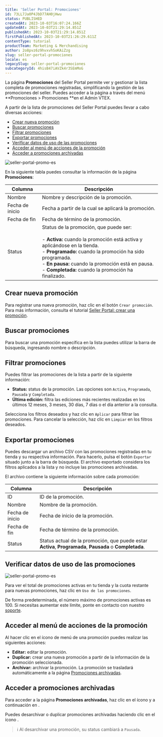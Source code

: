 ```yaml
---
title: 'Seller Portal: Promociones'
id: 73LL7Ja0P4JbD77AH0jHwu
status: PUBLISHED
createdAt: 2023-10-03T16:07:24.166Z
updatedAt: 2023-10-03T21:29:14.851Z
publishedAt: 2023-10-03T21:29:14.851Z
firstPublishedAt: 2023-10-03T21:26:29.611Z
contentType: tutorial
productTeam: Marketing & Merchandising
author: 2o8pvz6z9hvxvhSoKAiZzg
slug: seller-portal-promociones
locale: es
legacySlug: seller-portal-promociones
subcategoryId: 4hisB47iAVZk4r3SEmMoG
---
```


La página **Promociones** del Seller Portal permite ver y gestionar la lista completa de promociones registradas, simplificando la gestión de las promociones del seller. Puedes acceder a la página a través del menú **Promociones > Promociones **en el Admin VTEX.

A partir de la lista de promociones del Seller Portal puedes llevar a cabo diversas acciones:

* [Crear nueva promoción](#crear-nueva-promocion)
* [Buscar promociones](#buscar-promociones)
* [Filtrar promociones](#filtrar-promociones)
* [Exportar promociones](#exportar-promociones)
* [Verificar datos de uso de las promociones](#verificar-datos-de-uso-de-las-promociones)
* [Acceder al menú de acciones de la promoción](#acceder-al-menu-de-acciones-de-la-promocion)
* [Acceder a promociones archivadas](#acceder-a-promociones-archivadas)

![seller-portal-promo-es](https://images.ctfassets.net/alneenqid6w5/266zLPS2IkGekYdMOz27Pz/a65cab7ea0ee0983f80894668ca050d0/image.png)

En la siguiente tabla puedes consultar la información de la página **Promociones**: 

| Columna         | Descripción          |
| --------------- | ------------------------------------------------------------------------------------------------------------------------------------------------------------------------------------------------------------------------------------------------------------------------------------------ |
| Nombre          | Nombre y descripción de la promoción.       |
| Fecha de inicio | Fecha a partir de la cual se aplicará la promoción.                    |
| Fecha de fin    | Fecha de término de la promoción.       |
| Status          | Status de la promoción, que puede ser:<br><br>- **Activa:** cuando la promoción está activa y aplicándose en la tienda.<br>- **Programado:** cuando la promoción ha sido programada.<br>- **En pausa:** cuando la promoción está en pausa.<br>- **Completada:** cuando la promoción ha finalizado. |

## Crear nueva promoción

Para registrar una nueva promoción, haz clic en el botón `Crear promoción`. Para más información, consulta el tutorial [Seller Portal: crear una promoción](https://help.vtex.com/es/tutorial/seller-portal-crear-una-promocion--kzNPEaiJE8EWkDzO9dbBI).

## Buscar promociones

Para buscar una promoción específica en la lista puedes utilizar la barra de búsqueda,  ingresando nombre o descripción.

## Filtrar promociones

Puedes filtrar las promociones de la lista a partir de la siguiente información:

* **Status:** status de la promoción. Las opciones son `Activa`, `Programada`, `Pausada` y `Completada`.
* **Última edición:** filtra las ediciones más recientes realizadas en los últimos 12 meses, 3 meses, 30 días, 7 días o el día anterior a la consulta.

Selecciona los filtros deseados y haz clic en `Aplicar` para filtrar las promociones. Para cancelar la selección, haz clic en `Limpiar` en los filtros deseados.

## Exportar promociones

Puedes descargar un archivo CSV con las promociones registradas en tu tienda y su respectiva información. Para hacerlo, pulsa el botón `Exportar` situado junto a la barra de búsqueda. El archivo exportado considera los filtros aplicados a la lista y no incluye las promociones archivadas.

El archivo contiene la siguiente información sobre cada promoción:

| Columna         | Descripción                                                                              |
| --------------- | ---------------------------------------------------------------------------------------- |
| ID              | ID de la promoción.                                                                      |
| Nombre          | Nombre de la promoción.                                                                  |
| Fecha de inicio | Fecha de inicio de la promoción.                                                         |
| Fecha de fin    | Fecha de término de la promoción.                                                        |
| Status          | Status actual de la promoción, que puede estar **Activa**, **Programada**, **Pausada** o **Completada**. |

## Verificar datos de uso de las promociones

![seller-portal-promo-es](https://images.ctfassets.net/alneenqid6w5/266zLPS2IkGekYdMOz27Pz/a65cab7ea0ee0983f80894668ca050d0/image.png)

Para ver el total de promociones activas en tu tienda y la cuota restante para nuevas promociones, haz clic en `Uso de las promociones`.

De forma predeterminada, el número máximo de promociones activas es 100. Si necesitas aumentar este límite, ponte en contacto con nuestro [soporte](https://support.vtex.com/hc/pt-br/requests).

## Acceder al menú de acciones de la promoción

Al hacer clic en el ícono de menú <i class="fas fa-ellipsis-v"></i> de una promoción puedes realizar las siguientes acciones:

*  <i class="fas fa-pencil-alt"></i> **Editar:** editar la promoción.
*  <i class="far fa-clone"></i> **Duplicar:** crear una nueva promoción a partir de la información de la promoción seleccionada.
* <i class="fas fa-archive"></i> **Archivar:** archivar la promoción. La promoción se trasladará automáticamente a la página [Promociones archivadas](#acceder-a-promociones-archivadas).

## Acceder a promociones archivadas

Para acceder a la página **Promociones archivadas**, haz clic en el ícono <i class="fas fa-ellipsis-v"></i> y a continuación en <i class="fas fa-box"></i>.

Puedes desarchivar o duplicar promociones archivadas haciendo clic en el ícono <i class="fas fa-ellipsis-v"></i>. 

 >ℹ️ Al desarchivar una promoción, su status cambiará a `Pausada`.
